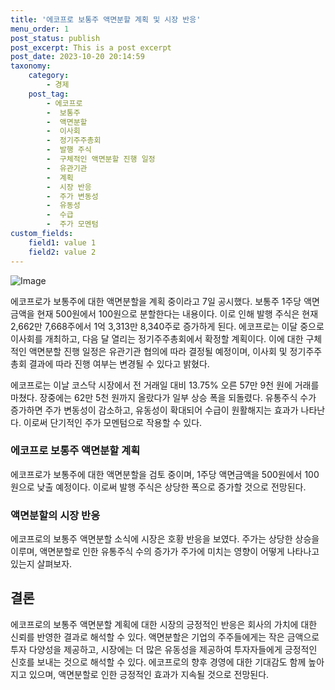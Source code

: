 ```yaml
---
title: '에코프로 보통주 액면분할 계획 및 시장 반응'
menu_order: 1
post_status: publish
post_excerpt: This is a post excerpt
post_date: 2023-10-20 20:14:59
taxonomy:
    category:
        - 경제
    post_tag:
        - 에코프로
        -  보통주
        -  액면분할
        -  이사회
        -  정기주주총회
        -  발행 주식
        -  구체적인 액면분할 진행 일정
        -  유관기관
        -  계획
        -  시장 반응
        -  주가 변동성
        -  유동성
        -  수급
        -  주가 모멘텀
custom_fields:
    field1: value 1
    field2: value 2
---
```


![Image](https://imgnews.pstatic.net/image/215/2024/02/07/A202402070100_1_20240207154101338.jpg?type=w647)


에코프로가 보통주에 대한 액면분할을 계획 중이라고 7일 공시했다. 보통주 1주당 액면금액을 현재 500원에서 100원으로 분할한다는 내용이다. 이로 인해 발행 주식은 현재 2,662만 7,668주에서 1억 3,313만 8,340주로 증가하게 된다. 에코프로는 이달 중으로 이사회를 개최하고, 다음 달 열리는 정기주주총회에서 확정할 계획이다. 이에 대한 구체적인 액면분할 진행 일정은 유관기관 협의에 따라 결정될 예정이며, 이사회 및 정기주주총회 결과에 따라 진행 여부는 변경될 수 있다고 밝혔다.

에코프로는 이날 코스닥 시장에서 전 거래일 대비 13.75% 오른 57만 9천 원에 거래를 마쳤다. 장중에는 62만 5천 원까지 올랐다가 일부 상승 폭을 되돌렸다. 유통주식 수가 증가하면 주가 변동성이 감소하고, 유동성이 확대되어 수급이 원활해지는 효과가 나타난다. 이로써 단기적인 주가 모멘텀으로 작용할 수 있다.

### 에코프로 보통주 액면분할 계획
에코프로가 보통주에 대한 액면분할을 검토 중이며, 1주당 액면금액을 500원에서 100원으로 낮출 예정이다. 이로써 발행 주식은 상당한 폭으로 증가할 것으로 전망된다.

### 액면분할의 시장 반응
에코프로의 보통주 액면분할 소식에 시장은 호황 반응을 보였다. 주가는 상당한 상승을 이루며, 액면분할로 인한 유통주식 수의 증가가 주가에 미치는 영향이 어떻게 나타나고 있는지 살펴보자.

## 결론
에코프로의 보통주 액면분할 계획에 대한 시장의 긍정적인 반응은 회사의 가치에 대한 신뢰를 반영한 결과로 해석할 수 있다. 액면분할은 기업의 주주들에게는 작은 금액으로 투자 다양성을 제공하고, 시장에는 더 많은 유동성을 제공하여 투자자들에게 긍정적인 신호를 보내는 것으로 해석할 수 있다. 에코프로의 향후 경영에 대한 기대감도 함께 높아지고 있으며, 액면분할로 인한 긍정적인 효과가 지속될 것으로 전망된다.

